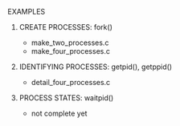 EXAMPLES 

1. CREATE PROCESSES: fork()
	- make_two_processes.c
	- make_four_processes.c

2. IDENTIFYING PROCESSES: getpid(), getppid()
	- detail_four_processes.c

3. PROCESS STATES: waitpid()
	- not complete yet
